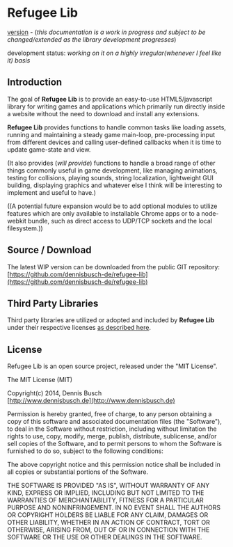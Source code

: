 # Refugee Lib
[version](http://www.dennisbusch.de/software/refugeelib/current/docs/rlCore.html#version) - 
(*this documentation is a work in progress and subject to be changed/extended as the library development progresses*)

development status: *working on it on a highly irregular(whenever I feel like it) basis*
  
## Introduction
The goal of **Refugee Lib** is to provide an easy-to-use HTML5/javascript library for writing games and applications which primarily run directly inside a website without the need to download and install any extensions.

**Refugee Lib** provides functions to handle common tasks like loading assets, running and maintaining a steady game main-loop, pre-processing input from different devices and calling user-defined callbacks when it is time to update game-state and view.

(It also provides (*will provide*) functions to handle a broad range of other things commonly useful in game development, like managing animations, testing for collisions, playing sounds, string localization, lightweight GUI building, displaying graphics and whatever else I think will be interesting to implement and useful to have.)

((A potential future expansion would be to add optional modules to utilize features which are only available to installable Chrome apps or to a node-webkit bundle, such as direct access to UDP/TCP sockets and the local filesystem.))
  
## Source / Download
The latest WIP version can be downloaded from the public GIT repository:  
[https://github.com/dennisbusch-de/refugee-lib](https://github.com/dennisbusch-de/refugee-lib)

## Third Party Libraries
Third party libraries are utilized or adopted and included by **Refugee Lib** under their respective licenses [as described here](https://github.com/dennisbusch-de/refugee-lib/blob/master/LICENSE.txt).
  
## License
Refugee Lib is an open source project, released under the "MIT License".

The MIT License (MIT)
 
Copyright(c) 2014, Dennis Busch  
[http://www.dennisbusch.de](http://www.dennisbusch.de) 

Permission is hereby granted, free of charge, to any person obtaining a copy
of this software and associated documentation files (the "Software"), to deal
in the Software without restriction, including without limitation the rights
to use, copy, modify, merge, publish, distribute, sublicense, and/or sell
copies of the Software, and to permit persons to whom the Software is
furnished to do so, subject to the following conditions:

The above copyright notice and this permission notice shall be included in
all copies or substantial portions of the Software.

THE SOFTWARE IS PROVIDED "AS IS", WITHOUT WARRANTY OF ANY KIND, EXPRESS OR
IMPLIED, INCLUDING BUT NOT LIMITED TO THE WARRANTIES OF MERCHANTABILITY,
FITNESS FOR A PARTICULAR PURPOSE AND NONINFRINGEMENT. IN NO EVENT SHALL THE
AUTHORS OR COPYRIGHT HOLDERS BE LIABLE FOR ANY CLAIM, DAMAGES OR OTHER
LIABILITY, WHETHER IN AN ACTION OF CONTRACT, TORT OR OTHERWISE, ARISING FROM,
OUT OF OR IN CONNECTION WITH THE SOFTWARE OR THE USE OR OTHER DEALINGS IN
THE SOFTWARE.
